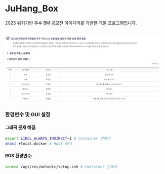 # JuHang_Box
2023 위치기반 우수 BM 공모전 아이디어를 기반한 개발 프로그램입니다. 

![2023 대한민국 위치정보 우수 비지니스 모델 공모전](https://github.com/Yoonchulchung/JuHang_Box/blob/main/2023%20%EB%8C%80%ED%95%9C%EB%AF%BC%EA%B5%AD%20%EC%9C%84%EC%B9%98%EA%B8%B0%EB%B0%98%20%EA%B3%B5%EB%AA%A8%EC%A0%84.PNG)
---
### 환경변수 및 GUI 설정

#### 그래픽 문제 해결:

```bash
export LIBGL_ALWAYS_INDIRECT=1 # Container 안에서
xhost +local:docker # Host 에서
```

#### ROS 환경변수:
```bash
source /opt/ros/melodic/setup.zsh # Container 안에서
```


